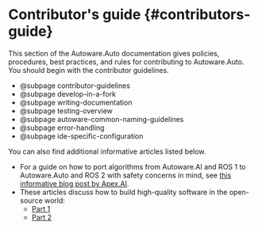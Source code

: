 Contributor's guide {#contributors-guide}
======

This section of the Autoware.Auto documentation gives policies, procedures, best practices, and rules for contributing to Autoware.Auto.
You should begin with the contributor guidelines.

- @subpage contributor-guidelines
- @subpage develop-in-a-fork
- @subpage writing-documentation
- @subpage testing-overview
- @subpage autoware-common-naming-guidelines
- @subpage error-handling
- @subpage ide-specific-configuration

You can also find additional informative articles listed below.

- For a guide on how to port algorithms from Autoware.AI and ROS 1 to Autoware.Auto and ROS 2 with safety concerns in mind, see [this informative blog post by Apex.AI](https://www.apex.ai/post/porting-algorithms-from-ros-1-to-ros-2).
- These articles discuss how to build high-quality software in the open-source world:
  - [Part 1](https://www.apex.ai/post/building-safe-algorithms-in-the-open-part-1-design)
  - [Part 2](https://www.apex.ai/post/building-safe-algorithms-in-the-open-part-2-implementation)
